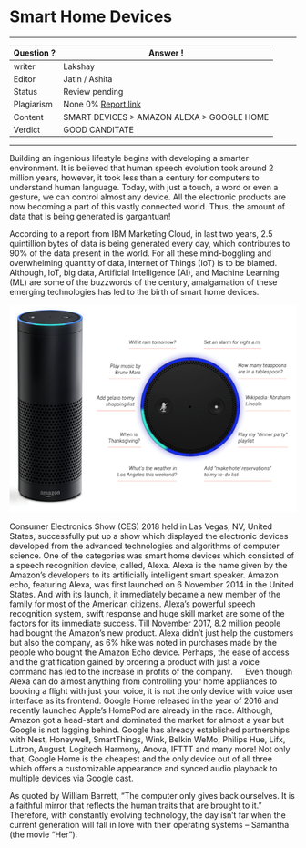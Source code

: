 # Smart Home Devices

---
Question ? | Answer ! |
--- | --- |
writer | Lakshay
Editor | Jatin / Ashita
Status | Review pending
Plagiarism | None 0% [Report link](./plag_reports/plag_5G.pdf)
Content | SMART DEVICES > AMAZON ALEXA > GOOGLE HOME
Verdict | GOOD CANDITATE
---

Building an ingenious lifestyle begins with developing a smarter environment. It is believed that human speech evolution took around 2 million years, however, it took less than a century for computers to understand human language. Today, with just a touch, a word or even a gesture, we can control almost any device. All the electronic products are now becoming a part of this vastly connected world. Thus, the amount of data that is being generated is gargantuan! 

According to a report from IBM Marketing Cloud, in last two years, 2.5 quintillion bytes of data is being generated every day, which contributes to 90% of the data present in the world. For all these mind-boggling and overwhelming quantity of data, Internet of Things (IoT) is to be blamed. Although, IoT, big data, Artificial Intelligence (AI), and Machine Learning (ML) are some of the buzzwords of the century, amalgamation of these emerging technologies has led to the birth of smart home devices.

![Smart Home Devices](./img/smart-home-devices.png)

Consumer Electronics Show (CES) 2018 held in Las Vegas, NV, United States, successfully put up a show which displayed the electronic devices developed from the advanced technologies and algorithms of computer science. One of   the     categories was smart home devices   which consisted of a speech recognition device, called, Alexa.  Alexa is the name given  by  the   Amazon’s developers to its artificially intelligent smart speaker. Amazon echo, featuring Alexa, was first launched on 6 November 2014 in the United States. And with its launch, it immediately became a new member of the family for most of the American citizens. Alexa’s powerful speech recognition system, swift response and huge skill market are some of the factors for its immediate success. Till November 2017, 8.2 million people had bought the Amazon’s new product. Alexa didn’t just help the customers but also the company, as 6% hike was noted in purchases made by the people who bought the Amazon Echo device. Perhaps, the ease of access and the gratification gained by ordering a product with just a voice command has led to the increase in profits of the company.
 
Even though Alexa can do almost anything from controlling your home appliances to booking a flight with just your voice, it is not the only device with voice user interface as its frontend. Google Home released in the year of 2016 and recently launched Apple’s HomePod are already in the race. Although, Amazon got a head-start and dominated the market for almost a year but Google is not lagging behind.
Google has already established partnerships with Nest, Honeywell, SmartThings, Wink, Belkin WeMo, Philips Hue, Lifx, Lutron, August, Logitech Harmony, Anova, IFTTT and many more! Not only that, Google Home is the cheapest and the only device out of all three which offers a customizable appearance and synced audio playback to multiple devices via Google cast. 

As quoted by William Barrett, “The computer only gives back ourselves. It is a faithful mirror that reflects the human traits that are brought to it.” Therefore, with constantly evolving technology, the day isn’t far when the current generation will fall in love with their operating systems – Samantha (the movie “Her”).
